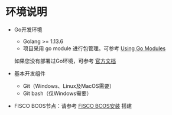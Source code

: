 # 环境说明

- Go开发环境

  	- Golang >= 1.13.6
   - 项目采用 go module 进行包管理。可参考 [Using Go Modules](https://blog.golang.org/using-go-modules)

  如果您没有部署过Go环境，可参考 [官方文档](https://golang.org/doc/)

- 基本开发组件

  - Git（Windows、Linux及MacOS需要）
  - Git bash（仅Windows需要）

- FISCO BCOS节点：请参考 [FISCO BCOS安装](https://fisco-bcos-documentation.readthedocs.io/zh_CN/latest/docs/installation.html#fisco-bcos) 搭建

